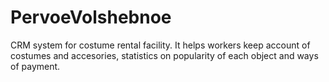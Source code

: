 # PervoeVolshebnoe
CRM system for costume rental facility. It helps workers keep account of costumes and accesories, statistics on popularity of each object and ways of payment. 
